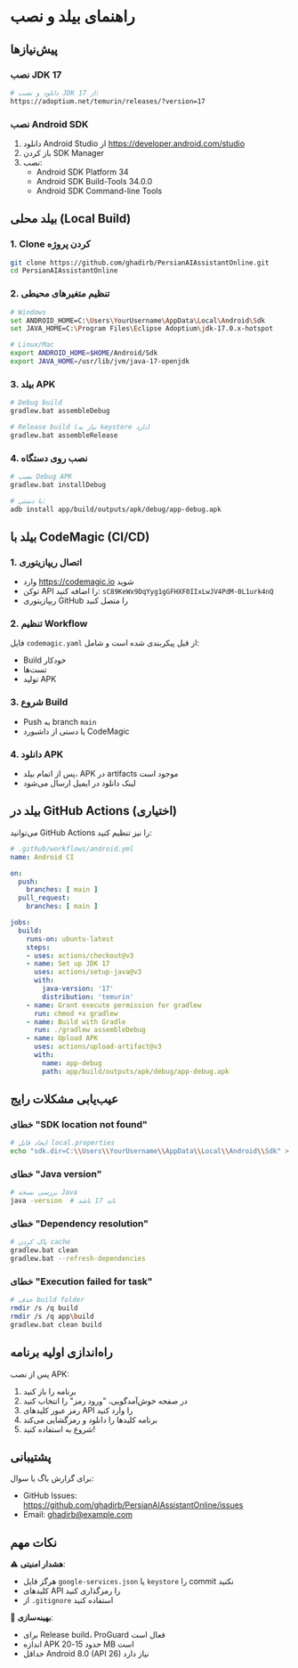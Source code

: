 # راهنمای بیلد و نصب

## پیش‌نیازها

### نصب JDK 17
```bash
# دانلود و نصب JDK 17 از:
https://adoptium.net/temurin/releases/?version=17
```

### نصب Android SDK
1. دانلود Android Studio از https://developer.android.com/studio
2. باز کردن SDK Manager
3. نصب:
   - Android SDK Platform 34
   - Android SDK Build-Tools 34.0.0
   - Android SDK Command-line Tools

## بیلد محلی (Local Build)

### 1. Clone کردن پروژه
```bash
git clone https://github.com/ghadirb/PersianAIAssistantOnline.git
cd PersianAIAssistantOnline
```

### 2. تنظیم متغیرهای محیطی
```bash
# Windows
set ANDROID_HOME=C:\Users\YourUsername\AppData\Local\Android\Sdk
set JAVA_HOME=C:\Program Files\Eclipse Adoptium\jdk-17.0.x-hotspot

# Linux/Mac
export ANDROID_HOME=$HOME/Android/Sdk
export JAVA_HOME=/usr/lib/jvm/java-17-openjdk
```

### 3. بیلد APK
```bash
# Debug build
gradlew.bat assembleDebug

# Release build (نیاز به keystore دارد)
gradlew.bat assembleRelease
```

### 4. نصب روی دستگاه
```bash
# نصب Debug APK
gradlew.bat installDebug

# یا دستی:
adb install app/build/outputs/apk/debug/app-debug.apk
```

## بیلد با CodeMagic (CI/CD)

### 1. اتصال ریپازیتوری
- وارد https://codemagic.io شوید
- توکن API را اضافه کنید: `sC89KeWx9DqYyg1gGFHXF0IIxLwJV4PdM-0L1urk4nQ`
- ریپازیتوری GitHub را متصل کنید

### 2. تنظیم Workflow
فایل `codemagic.yaml` از قبل پیکربندی شده است و شامل:
- Build خودکار
- تست‌ها
- تولید APK

### 3. شروع Build
- Push به branch `main`
- یا دستی از داشبورد CodeMagic

### 4. دانلود APK
- پس از اتمام بیلد، APK در artifacts موجود است
- لینک دانلود در ایمیل ارسال می‌شود

## بیلد در GitHub Actions (اختیاری)

می‌توانید GitHub Actions را نیز تنظیم کنید:

```yaml
# .github/workflows/android.yml
name: Android CI

on:
  push:
    branches: [ main ]
  pull_request:
    branches: [ main ]

jobs:
  build:
    runs-on: ubuntu-latest
    steps:
    - uses: actions/checkout@v3
    - name: Set up JDK 17
      uses: actions/setup-java@v3
      with:
        java-version: '17'
        distribution: 'temurin'
    - name: Grant execute permission for gradlew
      run: chmod +x gradlew
    - name: Build with Gradle
      run: ./gradlew assembleDebug
    - name: Upload APK
      uses: actions/upload-artifact@v3
      with:
        name: app-debug
        path: app/build/outputs/apk/debug/app-debug.apk
```

## عیب‌یابی مشکلات رایج

### خطای "SDK location not found"
```bash
# ایجاد فایل local.properties
echo "sdk.dir=C:\\Users\\YourUsername\\AppData\\Local\\Android\\Sdk" > local.properties
```

### خطای "Java version"
```bash
# بررسی نسخه Java
java -version  # باید 17 باشد
```

### خطای "Dependency resolution"
```bash
# پاک کردن cache
gradlew.bat clean
gradlew.bat --refresh-dependencies
```

### خطای "Execution failed for task"
```bash
# حذف build folder
rmdir /s /q build
rmdir /s /q app\build
gradlew.bat clean build
```

## راه‌اندازی اولیه برنامه

پس از نصب APK:
1. برنامه را باز کنید
2. در صفحه خوش‌آمدگویی، "ورود رمز" را انتخاب کنید
3. رمز عبور کلیدهای API را وارد کنید
4. برنامه کلیدها را دانلود و رمزگشایی می‌کند
5. شروع به استفاده کنید!

## پشتیبانی

برای گزارش باگ یا سوال:
- GitHub Issues: https://github.com/ghadirb/PersianAIAssistantOnline/issues
- Email: ghadirb@example.com

## نکات مهم

⚠️ **هشدار امنیتی**: 
- هرگز فایل `google-services.json` یا `keystore` را commit نکنید
- کلیدهای API را رمزگذاری کنید
- از `.gitignore` استفاده کنید

🎯 **بهینه‌سازی**:
- برای Release build، ProGuard فعال است
- اندازه APK حدود 15-20 MB است
- حداقل Android 8.0 (API 26) نیاز دارد
